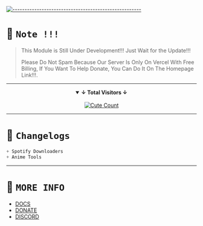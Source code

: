 [![-----------------------------------------------------](https://raw.githubusercontent.com/andreasbm/readme/master/assets/lines/colored.png)](#table-of-contents)

# 🛑 `Note !!!`
> This Module is Still Under Development!!! Just Wait for the Update!!!
> 
> Please Do Not Spam Because Our Server Is Only On Vercel With Free Billing, If You Want To Help Donate, You Can Do It On The Homepage Link!!!.

---------

<details open align="center">
<summary><b>↓ Total Visitors ↓</b></summary>
<br>
<a href="https://www.instagram.com/fatih_frdaus"><img alt="Cute Count" src="https://count.getloli.com/get/@NeofetchNpc?theme=rule34"/></a>
</details>
</div>

---------

# 📍 `Changelogs`
```js
+ Spotify Downloaders
+ Anime Tools
```

---------

# 📍 `MORE INFO`
- [DOCS](https://github.com/NSSID/Ness-MODULE/wiki/Dokumentasi)
- [DONATE](https://saweria.co/YUSUP909)
- [DISCORD](https://discord.gg/y4W3yd5GU5)
